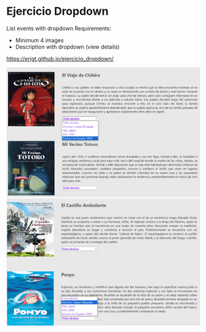 # Ejercicio Dropdown
List events with dropdown
Requirements:
- Minimum 4 images
- Description with dropdown (view details)

https://erigt.github.io/ejercicio_dropdown/

![Alt text](Dropdown.png)
![Alt text](Dropdown2.png)